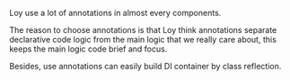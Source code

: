 Loy use a lot of annotations in almost every components.

The reason to choose annotations is that Loy think annotations separate declarative code logic from the main logic that we really care about, this keeps the main logic code brief and focus.

Besides, use annotations can easily build DI container by class reflection.
